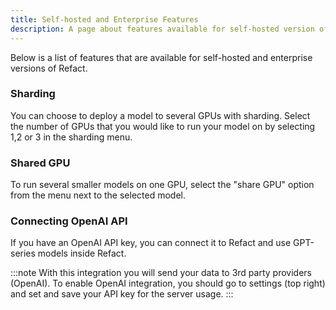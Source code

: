 ```yaml
---
title: Self-hosted and Enterprise Features
description: A page about features available for self-hosted version of Refact
---
```


Below is a list of features that are available for self-hosted and enterprise versions of Refact.

### Sharding

You can choose to deploy a model to several GPUs with sharding. Select the number of GPUs that you would like to run your model on by selecting 1,2 or 3 in the sharding menu.

### Shared GPU

To run several smaller models on one GPU, select the "share GPU" option from the menu next to the selected model.

### Connecting OpenAI API

If you have an OpenAI API key, you can connect it to Refact and use GPT-series models inside Refact.

:::note
With this integration you will send your data to 3rd party providers (OpenAI). To enable OpenAI integration, you should go to settings (top right) and set and save your API key for the server usage.
:::
